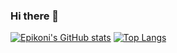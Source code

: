 ### Hi there 👋

<!--

Here are some ideas to get you started:

- 🔭 I’m currently working on ...
- 🌱 I’m currently learning ...
- 👯 I’m looking to collaborate on ...
- 🤔 I’m looking for help with ...
- 💬 Ask me about ...
- 📫 How to reach me: ...
- 😄 Pronouns: ...
- ⚡ Fun fact: ...
-->
[![Epikoni's GitHub stats](https://github-readme-stats.vercel.app/api?username=Epikoni&count_private=true&show_icons=true&theme=dracula)](https://github.com/Epikoni/github-readme-stats)
[![Top Langs](https://github-readme-stats.vercel.app/api/top-langs/?username=Epikoni&layout=compact)](https://github.com/Epikoni/github-readme-stats)
